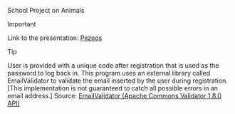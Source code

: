 School Project on Animals
> [!IMPORTANT]
> Link to the presentation: [Pezoos](https://docs.google.com/presentation/d/1EXACS58cUkxmJNk-Sjobpll4VF5ENN8sYRjf71hFX7I/edit?usp=sharing)

> [!TIP]
>  User is provided with a unique code after registration that is used as the password to log back in.
>  This program uses an external library called EmailValidator to validate the email inserted by the user during registration. [This implementation is not guaranteed to catch all possible errors in an email address.]
>  Source: [EmailValidator (Apache Commons Validator 1.8.0 API)](https://commons.apache.org/proper/commons-validator/apidocs/org/apache/commons/validator/routines/EmailValidator.html) 
